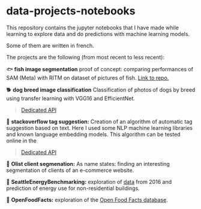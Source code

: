 # data-projects-notebooks

This repository contains the jupyter notebooks that I have made while learning to explore data and do predictions with machine learning models.

Some of them are written in french.

The projects are the following (from most recent to less recent):

🐟 **fish image segmentation** proof of concept: comparing performances of SAM (Meta) with RITM on dataset of pictures of fish. [Link to repo.](https://github.com/ana-bernal/SAM_preuve-concept)

🐕 **dog breed image classification** Classification of photos of dogs by breed using transfer learning with VGG16 and EfficientNet.
  > [Dedicated API](https://huggingface.co/spaces/ana-bernal/DogBreedClassification)

👥 **stackoverflow tag suggestion:** Creation of an algorithm of automatic tag suggestion based on text. Here I used some NLP machine learning libraries and known language embedding models. This algorithm can be tested online in the
  > [Dedicated API](https://huggingface.co/spaces/ana-bernal/StackOverflowTagSuggestion)

🛒 **Olist client segmenation:** As name states: finding an interesting segmentation of clients of an e-commerce website.

🏢 **SeattleEnergyBenchmarking:** exploration of [data](https://data.seattle.gov/dataset/2016-Building-Energy-Benchmarking/2bpz-gwpy) from 2016 and prediction of energy use for non-residential buildings.

🥪 **OpenFoodFacts:** exploration of the [Open Food Facts database](https://fr.openfoodfacts.org/).

